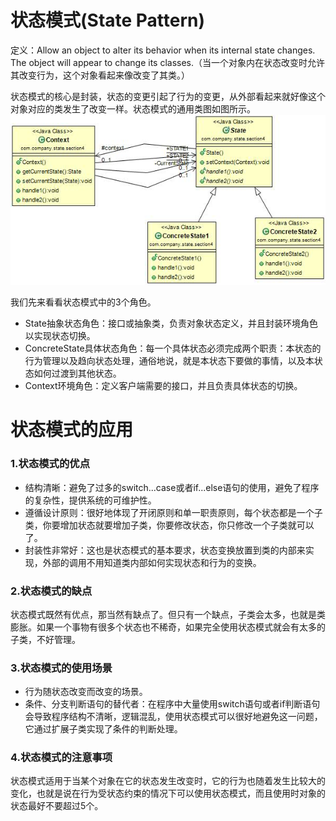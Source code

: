 # 状态模式(State Pattern) 
定义：Allow an object to alter its behavior when its internal state changes. The object will appear to change its classes.（当一个对象内在状态改变时允许其改变行为，这个对象看起来像改变了其类。）  


 状态模式的核心是封装，状态的变更引起了行为的变更，从外部看起来就好像这个对象对应的类发生了改变一样。状态模式的通用类图如图所示。  
![Alt text](state.jpg "状态模式类图")

 我们先来看看状态模式中的3个角色。

- State抽象状态角色：接口或抽象类，负责对象状态定义，并且封装环境角色以实现状态切换。
- ConcreteState具体状态角色：每一个具体状态必须完成两个职责：本状态的行为管理以及趋向状态处理，通俗地说，就是本状态下要做的事情，以及本状态如何过渡到其他状态。
- Context环境角色：定义客户端需要的接口，并且负责具体状态的切换。


# 状态模式的应用
### 1.状态模式的优点
 * 结构清晰：避免了过多的switch...case或者if...else语句的使用，避免了程序的复杂性，提供系统的可维护性。
 * 遵循设计原则：很好地体现了开闭原则和单一职责原则，每个状态都是一个子类，你要增加状态就要增加子类，你要修改状态，你只修改一个子类就可以了。
 * 封装性非常好：这也是状态模式的基本要求，状态变换放置到类的内部来实现，外部的调用不用知道类内部如何实现状态和行为的变换。


### 2.状态模式的缺点 
状态模式既然有优点，那当然有缺点了。但只有一个缺点，子类会太多，也就是类膨胀。如果一个事物有很多个状态也不稀奇，如果完全使用状态模式就会有太多的子类，不好管理。  


### 3.状态模式的使用场景
 * 行为随状态改变而改变的场景。
 * 条件、分支判断语句的替代者：在程序中大量使用switch语句或者if判断语句会导致程序结构不清晰，逻辑混乱，使用状态模式可以很好地避免这一问题，它通过扩展子类实现了条件的判断处理。
 
### 4.状态模式的注意事项
状态模式适用于当某个对象在它的状态发生改变时，它的行为也随着发生比较大的变化，也就是说在行为受状态约束的情况下可以使用状态模式，而且使用时对象的状态最好不要超过5个。

 